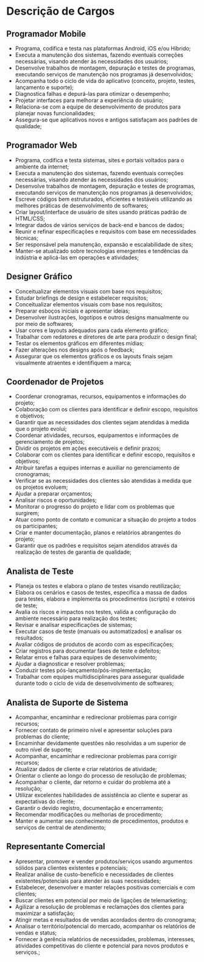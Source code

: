 # Descrição de Cargos

## Programador Mobile
- Programa, codifica e testa nas plataformas Android, iOS e/ou Híbrido;
- Executa a manutenção dos sistemas, fazendo eventuais correções necessárias, visando atender às necessidades dos usuários;
- Desenvolve trabalhos de montagem, depuração e testes de programas, executando serviços de manutenção nos programas já desenvolvidos;
- Acompanha todo o ciclo de vida do aplicativo (conceito, projeto, testes, lançamento e suporte);
- Diagnostica falhas e depurá-las para otimizar o desempenho;
- Projetar interfaces para melhorar a experiência do usuário;
- Relaciona-se com a equipe de desenvolvimento de produtos para planejar novas funcionalidades;
- Assegura-se que aplicativos novos e antigos satisfaçam aos padrões de qualidade;

## Programador Web
- Programa, codifica e testa sistemas, sites e portais voltados para o ambiente da internet;
- Executa a manutenção dos sistemas, fazendo eventuais correções necessárias, visando atender às necessidades dos usuários;
- Desenvolve trabalhos de montagem, depuração e testes de programas, executando serviços de manutenção nos programas já desenvolvidos;
- Escreve códigos bem estruturados, eficientes e testáveis utilizando as melhores práticas de desenvolvimento de softwares;
- Criar layout/interface de usuário de sites usando práticas padrão de HTML/CSS;
- Integrar dados de vários serviços de back-end e bancos de dados;
- Reunir e refinar especificações e requisitos com base em necessidades técnicas;
- Ser responsável pela manutenção, expansão e escalabilidade de sites;
- Manter-se atualizado sobre tecnologias emergentes e tendências da indústria e aplicá-las em operações e atividades;

## Designer Gráfico
- Conceitualizar elementos visuais com base nos requisitos;
- Estudar briefings de design e estabelecer requisitos;
- Conceitualizar elementos visuais com base nos requisitos;
- Preparar esboços iniciais e apresentar ideias;
- Desenvolver ilustrações, logotipos e outros designs manualmente ou por meio de softwares;
- Usar cores e layouts adequados para cada elemento gráfico;
- Trabalhar com redatores e diretores de arte para produzir o design final;
- Testar os elementos gráficos em diferentes mídias;
- Fazer alterações nos designs após o feedback;
- Assegurar que os elementos gráficos e os layouts finais sejam visualmente atraentes e identifiquem a marca;

## Coordenador de Projetos
- Coordenar cronogramas, recursos, equipamentos e informações do projeto;
- Colaboração com os clientes para identificar e definir escopo, requisitos e objetivos;
- Garantir que as necessidades dos clientes sejam atendidas à medida que o projeto evolui;
- Coordenar atividades, recursos, equipamentos e informações de gerenciamento de projetos;
- Dividir os projetos em ações executáveis e definir prazos;
- Colaborar com os clientes para identificar e definir escopo, requisitos e objetivos;
- Atribuir tarefas a equipes internas e auxiliar no gerenciamento de cronogramas;
- Verificar se as necessidades dos clientes são atendidas à medida que os projetos evoluem;
- Ajudar a preparar orçamentos;
- Analisar riscos e oportunidades;
- Monitorar o progresso do projeto e lidar com os problemas que surgirem;
- Atuar como ponto de contato e comunicar a situação do projeto a todos os participantes;
- Criar e manter documentação, planos e relatórios abrangentes do projeto;
- Garantir que os padrões e requisitos sejam atendidos através da realização de testes de garantia de qualidade;

## Analista de Teste
- Planeja os testes e elabora o plano de testes visando reutilização;
- Elabora os cenários e casos de testes, especifica a massa de dados para testes, elabora e implementa os procedimentos (scripts) e roteiros de teste;
- Avalia os riscos e impactos nos testes, valida a configuração do ambiente necessário para realização dos testes;
- Revisar e analisar especificações de sistemas;
- Executar casos de teste (manuais ou automatizados) e analisar os resultados;
- Avaliar códigos de produtos de acordo com as especificações;
- Criar registros para documentar fases de teste e defeitos;
- Relatar erros e falhas para equipes de desenvolvimento;
- Ajudar a diagnosticar e resolver problemas;
- Conduzir testes pós-lançamento/pós-implementação;
- Trabalhar com equipes multidisciplinares para assegurar qualidade durante todo o ciclo de vida de desenvolvimento de softwares;

## Analista de Suporte de Sistema
- Acompanhar, encaminhar e redirecionar problemas para corrigir recursos;
- Fornecer contato de primeiro nível e apresentar soluções para problemas do cliente;
- Encaminhar devidamente questões não resolvidas a um superior de outro nível de suporte;
- Acompanhar, encaminhar e redirecionar problemas para corrigir recursos;
- Atualizar dados de cliente e criar relatórios de atividade;
- Orientar o cliente ao longo do processo de resolução de problemas;
- Acompanhar o cliente, dar retorno e cuidar do problema até a resolução;
- Utilizar excelentes habilidades de assistência ao cliente e superar as expectativas do cliente;
- Garantir o devido registro, documentação e encerramento;
- Recomendar modificações ou melhorias de procedimento;
- Manter e aumentar seu conhecimento de procedimentos, produtos e serviços de central de atendimento;

## Representante Comercial
- Apresentar, promover e vender produtos/serviços usando argumentos sólidos para clientes existentes e potenciais;
- Realizar análise de custo-benefício e necessidades de clientes existentes/potenciais para atender às suas necessidades;
- Estabelecer, desenvolver e manter relações positivas comerciais e com clientes;
- Buscar clientes em potencial por meio de ligações de telemarketing;
- Agilizar a resolução de problemas e reclamações dos clientes para maximizar a satisfação;
- Atingir metas e resultados de vendas acordados dentro do cronograma;
- Analisar o território/potencial do mercado, acompanhar os relatórios de vendas e status;
- Fornecer à gerência relatórios de necessidades, problemas, interesses, atividades competitivas do cliente e potencial para novos produtos e serviços.;

